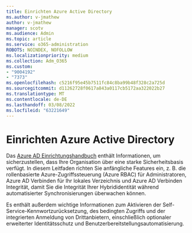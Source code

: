 ```yaml
---
title: Einrichten Azure Active Directory
ms.author: v-jmathew
author: v-jmathew
manager: scotv
ms.audience: Admin
ms.topic: article
ms.service: o365-administration
ROBOTS: NOINDEX, NOFOLLOW
ms.localizationpriority: medium
ms.collection: Adm_O365
ms.custom:
- "9004192"
- "7373"
ms.openlocfilehash: c5216f95e45b7511fc84c8ba99b48f328c2a725d
ms.sourcegitcommit: d11262728f0617a843a0117cb5172aa322022b27
ms.translationtype: MT
ms.contentlocale: de-DE
ms.lasthandoff: 03/08/2022
ms.locfileid: "63221649"
---
```

# <a name="set-up-azure-active-directory"></a>Einrichten Azure Active Directory

Das [Azure AD Einrichtungshandbuch](https://go.microsoft.com/fwlink/?linkid=2134390) enthält Informationen, um sicherzustellen, dass Ihre Organisation über eine starke Sicherheitsbasis verfügt. In diesem Leitfaden richten Sie anfängliche Features ein, z. B. die rollenbasierte Azure-Zugriffssteuerung (Azure RBAC) für Administratoren, Azure AD Verbinden für Ihr lokales Verzeichnis und Azure AD Verbinden Integrität, damit Sie die Integrität Ihrer Hybrididentität während automatisierter Synchronisierungen überwachen können.

Es enthält außerdem wichtige Informationen zum Aktivieren der Self-Service-Kennwortzurücksetzung, des bedingten Zugriffs und der integrierten Anmeldung von Drittanbietern, einschließlich optionaler erweiterter Identitätsschutz und Benutzerbereitstellungsautomatisierung.
